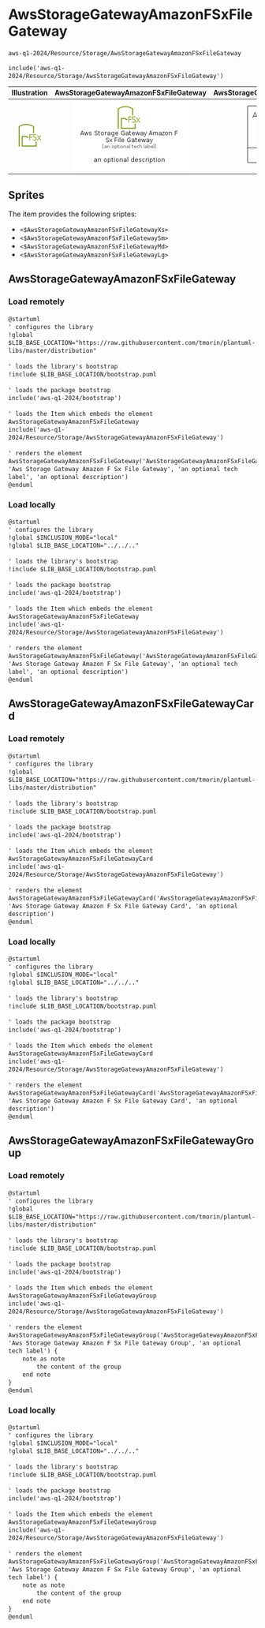 # AwsStorageGatewayAmazonFSxFileGateway


```text
aws-q1-2024/Resource/Storage/AwsStorageGatewayAmazonFSxFileGateway
```

```text
include('aws-q1-2024/Resource/Storage/AwsStorageGatewayAmazonFSxFileGateway')
```



| Illustration | AwsStorageGatewayAmazonFSxFileGateway | AwsStorageGatewayAmazonFSxFileGatewayCard | AwsStorageGatewayAmazonFSxFileGatewayGroup |
| :---: | :---: | :---: | :---: |
| ![illustration for Illustration](../../../aws-q1-2024/Resource/Storage/AwsStorageGatewayAmazonFSxFileGateway.png) | ![illustration for AwsStorageGatewayAmazonFSxFileGateway](../../../aws-q1-2024/Resource/Storage/AwsStorageGatewayAmazonFSxFileGateway.Local.png) | ![illustration for AwsStorageGatewayAmazonFSxFileGatewayCard](../../../aws-q1-2024/Resource/Storage/AwsStorageGatewayAmazonFSxFileGatewayCard.Local.png) | ![illustration for AwsStorageGatewayAmazonFSxFileGatewayGroup](../../../aws-q1-2024/Resource/Storage/AwsStorageGatewayAmazonFSxFileGatewayGroup.Local.png) |



## Sprites
The item provides the following sriptes:

- `<$AwsStorageGatewayAmazonFSxFileGatewayXs>`
- `<$AwsStorageGatewayAmazonFSxFileGatewaySm>`
- `<$AwsStorageGatewayAmazonFSxFileGatewayMd>`
- `<$AwsStorageGatewayAmazonFSxFileGatewayLg>`





## AwsStorageGatewayAmazonFSxFileGateway

### Load remotely
```plantuml
@startuml
' configures the library
!global $LIB_BASE_LOCATION="https://raw.githubusercontent.com/tmorin/plantuml-libs/master/distribution"

' loads the library's bootstrap
!include $LIB_BASE_LOCATION/bootstrap.puml

' loads the package bootstrap
include('aws-q1-2024/bootstrap')

' loads the Item which embeds the element AwsStorageGatewayAmazonFSxFileGateway
include('aws-q1-2024/Resource/Storage/AwsStorageGatewayAmazonFSxFileGateway')

' renders the element
AwsStorageGatewayAmazonFSxFileGateway('AwsStorageGatewayAmazonFSxFileGateway', 'Aws Storage Gateway Amazon F Sx File Gateway', 'an optional tech label', 'an optional description')
@enduml
```

### Load locally
```plantuml
@startuml
' configures the library
!global $INCLUSION_MODE="local"
!global $LIB_BASE_LOCATION="../../.."

' loads the library's bootstrap
!include $LIB_BASE_LOCATION/bootstrap.puml

' loads the package bootstrap
include('aws-q1-2024/bootstrap')

' loads the Item which embeds the element AwsStorageGatewayAmazonFSxFileGateway
include('aws-q1-2024/Resource/Storage/AwsStorageGatewayAmazonFSxFileGateway')

' renders the element
AwsStorageGatewayAmazonFSxFileGateway('AwsStorageGatewayAmazonFSxFileGateway', 'Aws Storage Gateway Amazon F Sx File Gateway', 'an optional tech label', 'an optional description')
@enduml
```

## AwsStorageGatewayAmazonFSxFileGatewayCard

### Load remotely
```plantuml
@startuml
' configures the library
!global $LIB_BASE_LOCATION="https://raw.githubusercontent.com/tmorin/plantuml-libs/master/distribution"

' loads the library's bootstrap
!include $LIB_BASE_LOCATION/bootstrap.puml

' loads the package bootstrap
include('aws-q1-2024/bootstrap')

' loads the Item which embeds the element AwsStorageGatewayAmazonFSxFileGatewayCard
include('aws-q1-2024/Resource/Storage/AwsStorageGatewayAmazonFSxFileGateway')

' renders the element
AwsStorageGatewayAmazonFSxFileGatewayCard('AwsStorageGatewayAmazonFSxFileGatewayCard', 'Aws Storage Gateway Amazon F Sx File Gateway Card', 'an optional description')
@enduml
```

### Load locally
```plantuml
@startuml
' configures the library
!global $INCLUSION_MODE="local"
!global $LIB_BASE_LOCATION="../../.."

' loads the library's bootstrap
!include $LIB_BASE_LOCATION/bootstrap.puml

' loads the package bootstrap
include('aws-q1-2024/bootstrap')

' loads the Item which embeds the element AwsStorageGatewayAmazonFSxFileGatewayCard
include('aws-q1-2024/Resource/Storage/AwsStorageGatewayAmazonFSxFileGateway')

' renders the element
AwsStorageGatewayAmazonFSxFileGatewayCard('AwsStorageGatewayAmazonFSxFileGatewayCard', 'Aws Storage Gateway Amazon F Sx File Gateway Card', 'an optional description')
@enduml
```

## AwsStorageGatewayAmazonFSxFileGatewayGroup

### Load remotely
```plantuml
@startuml
' configures the library
!global $LIB_BASE_LOCATION="https://raw.githubusercontent.com/tmorin/plantuml-libs/master/distribution"

' loads the library's bootstrap
!include $LIB_BASE_LOCATION/bootstrap.puml

' loads the package bootstrap
include('aws-q1-2024/bootstrap')

' loads the Item which embeds the element AwsStorageGatewayAmazonFSxFileGatewayGroup
include('aws-q1-2024/Resource/Storage/AwsStorageGatewayAmazonFSxFileGateway')

' renders the element
AwsStorageGatewayAmazonFSxFileGatewayGroup('AwsStorageGatewayAmazonFSxFileGatewayGroup', 'Aws Storage Gateway Amazon F Sx File Gateway Group', 'an optional tech label') {
    note as note
        the content of the group
    end note
}
@enduml
```

### Load locally
```plantuml
@startuml
' configures the library
!global $INCLUSION_MODE="local"
!global $LIB_BASE_LOCATION="../../.."

' loads the library's bootstrap
!include $LIB_BASE_LOCATION/bootstrap.puml

' loads the package bootstrap
include('aws-q1-2024/bootstrap')

' loads the Item which embeds the element AwsStorageGatewayAmazonFSxFileGatewayGroup
include('aws-q1-2024/Resource/Storage/AwsStorageGatewayAmazonFSxFileGateway')

' renders the element
AwsStorageGatewayAmazonFSxFileGatewayGroup('AwsStorageGatewayAmazonFSxFileGatewayGroup', 'Aws Storage Gateway Amazon F Sx File Gateway Group', 'an optional tech label') {
    note as note
        the content of the group
    end note
}
@enduml
```

